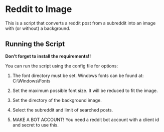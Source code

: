 # Reddit to Image

This is a script that converts a reddit post from a subreddit into an image with (or without) a background.

## Running the Script
**Don't forget to install the requirements!!** 

You can run the script using the config file for options:

1. The font directory must be set. Windows fonts can be found at:
    C:\Windows\Fonts

2. Set the maximum possible font size. It will be reduced to fit the image.

3. Set the directory of the background image.

4. Select the subreddit and limit of searched posts.

5. MAKE A BOT ACCOUNT! You need a reddit bot account with a client id and secret to use this.